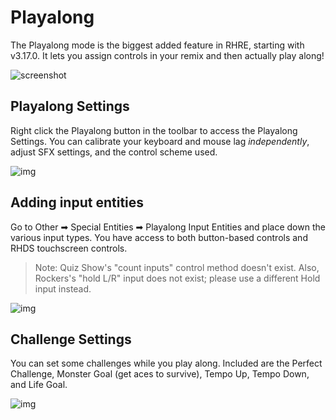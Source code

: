 # Playalong

The Playalong mode is the biggest added feature in RHRE, starting with
v3.17.0. It lets you assign controls in your remix and then actually
play along!

![screenshot](https://user-images.githubusercontent.com/6299069/53603139-7ad49a80-3b65-11e9-82e8-00f42b10df3e.png)

## Playalong Settings
Right click the Playalong button in the toolbar to access the Playalong Settings.
You can calibrate your keyboard and mouse lag *independently*, adjust SFX settings,
and the control scheme used.

![img](https://user-images.githubusercontent.com/6299069/53281059-7462a080-36d7-11e9-910e-49aa270f108e.png)

## Adding input entities
Go to Other ➡ Special Entities ➡ Playalong Input Entities and place down
the various input types. You have access to both button-based controls and
RHDS touchscreen controls.

>Note: Quiz Show's "count inputs" control method doesn't exist. Also, Rockers's 
"hold L/R" input does not exist; please use a different Hold input instead.

![img](https://user-images.githubusercontent.com/6299069/53281035-2d74ab00-36d7-11e9-8ae0-7e91f5b8c542.png)

## Challenge Settings
You can set some challenges while you play along. Included are
the Perfect Challenge, Monster Goal (get aces to survive), Tempo Up, Tempo Down,
and Life Goal.

![img](https://user-images.githubusercontent.com/6299069/53601845-e61c6d80-3b61-11e9-8a41-5ecb8654907f.png)

